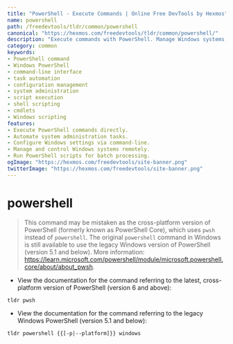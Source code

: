 ```yaml
---
title: "PowerShell - Execute Commands | Online Free DevTools by Hexmos"
name: powershell
path: /freedevtools/tldr/common/powershell
canonical: "https://hexmos.com/freedevtools/tldr/common/powershell/"
description: "Execute commands with PowerShell. Manage Windows systems, automate tasks and configure settings with Windows PowerShell command-line interface. Free online tool, no registration required."
category: common
keywords:
- PowerShell command
- Windows PowerShell
- command-line interface
- task automation
- configuration management
- system administration
- script execution
- shell scripting
- cmdlets
- Windows scripting
features:
- Execute PowerShell commands directly.
- Automate system administration tasks.
- Configure Windows settings via command-line.
- Manage and control Windows systems remotely.
- Run PowerShell scripts for batch processing.
ogImage: "https://hexmos.com/freedevtools/site-banner.png"
twitterImage: "https://hexmos.com/freedevtools/site-banner.png"
---
```


# powershell

> This command may be mistaken as the cross-platform version of PowerShell (formerly known as PowerShell Core), which uses `pwsh` instead of `powershell`.
> The original `powershell` command in Windows is still available to use the legacy Windows version of PowerShell (version 5.1 and below).
> More information: <https://learn.microsoft.com/powershell/module/microsoft.powershell.core/about/about_pwsh>.

- View the documentation for the command referring to the latest, cross-platform version of PowerShell (version 6 and above):

`tldr pwsh`

- View the documentation for the command referring to the legacy Windows PowerShell (version 5.1 and below):

`tldr powershell {{[-p|--platform]}} windows`
